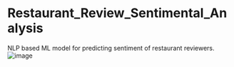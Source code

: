 # Restaurant_Review_Sentimental_Analysis
NLP based ML model for predicting sentiment of restaurant reviewers.
![image](https://github.com/paradoxical-bin0/Restaurant_Review_Sentimental_Analysis/assets/114408921/c40be6f4-01f4-4e86-b2a0-9fd4846435f5)
